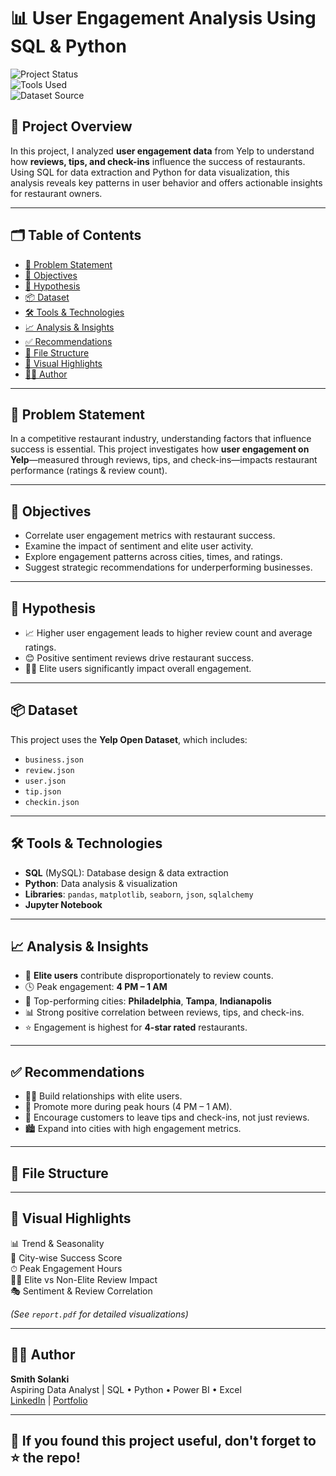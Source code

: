 # 📊 User Engagement Analysis Using SQL & Python

![Project Status](https://img.shields.io/badge/Status-Completed-green)  
![Tools Used](https://img.shields.io/badge/Tools-SQL%2C%20Python%2C%20Jupyter%2C%20MySQL-blue)  
![Dataset Source](https://img.shields.io/badge/Dataset-Yelp%20Open%20Dataset-orange)

## 📌 Project Overview

In this project, I analyzed **user engagement data** from Yelp to understand how **reviews, tips, and check-ins** influence the success of restaurants. Using SQL for data extraction and Python for data visualization, this analysis reveals key patterns in user behavior and offers actionable insights for restaurant owners.

---

## 🗂️ Table of Contents

- [🧠 Problem Statement](#-problem-statement)
- [🎯 Objectives](#-objectives)
- [🧪 Hypothesis](#-hypothesis)
- [📦 Dataset](#-dataset)
- [🛠 Tools & Technologies](#-tools--technologies)
- [📈 Analysis & Insights](#-analysis--insights)
- [✅ Recommendations](#-recommendations)
- [📁 File Structure](#-file-structure)
- [📸 Visual Highlights](#-visual-highlights)
- [🧑‍💻 Author](#-author)

---

## 🧠 Problem Statement

In a competitive restaurant industry, understanding factors that influence success is essential. This project investigates how **user engagement on Yelp**—measured through reviews, tips, and check-ins—impacts restaurant performance (ratings & review count).

---

## 🎯 Objectives

- Correlate user engagement metrics with restaurant success.
- Examine the impact of sentiment and elite user activity.
- Explore engagement patterns across cities, times, and ratings.
- Suggest strategic recommendations for underperforming businesses.

---

## 🧪 Hypothesis

- 📈 Higher user engagement leads to higher review count and average ratings.
- 😊 Positive sentiment reviews drive restaurant success.
- 🧑‍🎓 Elite users significantly impact overall engagement.

---

## 📦 Dataset

This project uses the **Yelp Open Dataset**, which includes:

- `business.json`
- `review.json`
- `user.json`
- `tip.json`
- `checkin.json`

---

## 🛠 Tools & Technologies

- **SQL** (MySQL): Database design & data extraction
- **Python**: Data analysis & visualization
- **Libraries**: `pandas`, `matplotlib`, `seaborn`, `json`, `sqlalchemy`
- **Jupyter Notebook**

---

## 📈 Analysis & Insights

- 💬 **Elite users** contribute disproportionately to review counts.
- 🕓 Peak engagement: **4 PM – 1 AM**
- 📍 Top-performing cities: **Philadelphia**, **Tampa**, **Indianapolis**
- 📊 Strong positive correlation between reviews, tips, and check-ins.
- ⭐ Engagement is highest for **4-star rated** restaurants.

---

## ✅ Recommendations

- 🧑‍🎓 Build relationships with elite users.
- 🎁 Promote more during peak hours (4 PM – 1 AM).
- 📢 Encourage customers to leave tips and check-ins, not just reviews.
- 🏙️ Expand into cities with high engagement metrics.

---

## 📁 File Structure

---

## 📸 Visual Highlights

📊 Trend & Seasonality  
📍 City-wise Success Score  
⏱ Peak Engagement Hours  
🧑‍🎓 Elite vs Non-Elite Review Impact  
🎭 Sentiment & Review Correlation  

*(See `report.pdf` for detailed visualizations)*

---

## 🧑‍💻 Author

**Smith Solanki**  
Aspiring Data Analyst | SQL • Python • Power BI • Excel  
[LinkedIn](https://www.linkedin.com/in/smithsolanki) | [Portfolio](https://sites.google.com/view/smith-datascience/home)

---

## 📢 If you found this project useful, don't forget to ⭐ the repo!

